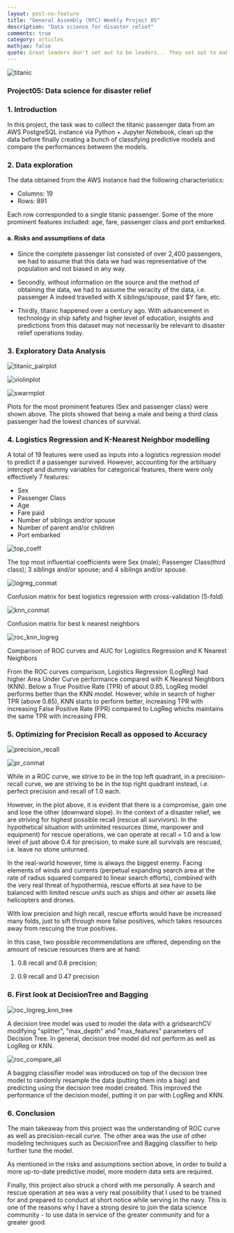 ```yaml
---
layout: post-no-feature
title: "General Assembly (NYC) Weekly Project 05"
description: "Data science for disaster relief"
comments: true
category: articles
mathjax: false
quote: Great leaders don't set out to be leaders... They set out to make a difference. It's never about the role, always about the goal.
---
```


![titanic]({{site-url}}/images/titanic-image.png)

### Project05: Data science for disaster relief

### 1. Introduction

In this project, the task was to collect the titanic passenger data from an AWS PostgreSQL instance via Python + Jupyter Notebook, clean up the data before finally creating a bunch of classifying predictive models and compare the performances between the models.

### 2. Data exploration

The data obtained from the AWS instance had the following characteristics:

- Columns: 19
- Rows: 891

Each row corresponded to a single titanic passenger. Some of the more prominent features included: age, fare, passenger class and port embarked.

#### a. Risks and assumptions of data

- Since the complete passenger list consisted of over 2,400 passengers, we had to assume that this data we had was representative of the population and not biased in any way.

- Secondly, without information on the source and the method of obtaining the data, we had to assume the veracity of the data, i.e. passenger A indeed travelled with X siblings/spouse, paid $Y fare, etc.

- Thirdly, titanic happened over a century ago. With advancement in technology in ship safety and higher level of education, insights and predictions from this dataset may not necessarily be relevant to disaster relief operations today.

### 3. Exploratory Data Analysis

![titanic_pairplot]({{site-url}}/images/titanic_pairplot.png)

![violinplot]({{site-url}}/images/violinplot_sex_age.png)

![swarmplot]({{site-url}}/images/swarmplot_class_age.png)

Plots for the most prominent features (Sex and passenger class) were shown above. The plots showed that being a male and being a third class passenger had the lowest chances of survival.

### 4. Logistics Regression and K-Nearest Neighbor modelling

A total of 19 features were used as inputs into a logistics regression model to predict if a passenger survived. However, accounting for the arbituary intercept and dummy variables for categorical features, there were only effectively 7 features:

- Sex
- Passenger Class
- Age
- Fare paid
- Number of siblings and/or spouse
- Number of parent and/or children
- Port embarked

![top_coeff]({{site-url}}/images/proj5_top5coeff.png)

The top most influential coefficients were Sex (male); Passenger Class(third class); 3 siblings and/or spouse; and 4 siblings and/or spouse.

![logreg_conmat]({{site-url}}/images/proj5_best_logreg_conmat.png)

Confusion matrix for best logistics regression with cross-validation (5-fold)

![knn_conmat]({{site-url}}/images/proj5_best_knn_conmat.png)

Confusion matrix for best k nearest neighbors

![roc_knn_logreg]({{site-url}}/images/roc__knn_logreg.png)

Comparison of ROC curves and AUC for Logistics Regression and K Nearest Neighbors

From the ROC curves comparison, Logistics Regression (LogReg) had higher Area Under Curve performance compared with K Nearest Neighbors (KNN). Below a True Positive Rate (TPR) of about 0.85, LogReg model performs better than the KNN model. However, while in search of higher TPR (above 0.85), KNN starts to perform better, increasing TPR with increasing False Positive Rate (FPR) compared to LogReg whichs maintains the same TPR with increasing FPR.

### 5. Optimizing for Precision Recall as opposed to Accuracy

![precision_recall]({{site-url}}/images/proj5-precision-recall.png)

![pr_conmat]({{site-url}}/images/proj5_precision_recall_conmat.png)

While in a ROC curve, we strive to be in the top left quadrant, in a precision-recall curve, we are striving to be in the top right quadrant instead, i.e. perfect precision and recall of 1.0 each.

However, in the plot above, it is evident that there is a compromise, gain one and lose the other (downward slope). In the context of a disaster relief, we are striving for highest possible recall (rescue all survivors). In the hypothetical situation with unlimited resources (time, manpower and equipment) for rescue operations, we can operate at recall = 1.0 and a low level of just above 0.4 for precision, to make sure all survivals are rescued, i.e. leave no stone unturned.

In the real-world however, time is always the biggest enemy. Facing elements of winds and currents (perpetual expanding search area at the rate of radius squared compared to linear search efforts), combined with the very real threat of hypothermia, rescue efforts at sea have to be balanced with limited rescue units such as ships and other air assets like helicopters and drones.

With low precision and high recall, rescue efforts would have be increased many folds, just to sift through more false positives, which takes resources away from rescuing the true positives.

In this case, two possible recommendations are offered, depending on the amount of rescue resources there are at hand: 

1) 0.8 recall and 0.8 precision;

2) 0.9 recall and 0.47 precision

### 6. First look at DecisionTree and Bagging

![roc_logreg_knn_tree]({{site-url}}/images/roc_logreg_knn_tree.png)

A decision tree model was used to model the data with a gridsearchCV modifying "splitter", "max_depth" and "max_features" parameters of Decision Tree. In general, decision tree model did not perform as well as LogReg or KNN.

![roc_compare_all]({{site-url}}/images/proj5_roc_compareall.png)

A bagging classifier model was introduced on top of the decision tree model to randomly resample the data (putting them into a bag) and predicting using the decision tree model created. This improved the performance of the decision model, putting it on par with LogReg and KNN.

### 6. Conclusion

The main takeaway from this project was the understanding of ROC curve as well as precision-recall curve. The other area was the use of other modeling techniques such as DecisionTree and Bagging classifier to help further tune the model.

As mentioned in the risks and assumptions section above, in order to build a more up-to-date predictive model, more modern data sets are required.

Finally, this project also struck a chord with me personally. A search and rescue operation at sea was a very real possibility that I used to be trained for and prepared to conduct at short notice while serving in the navy. This is one of the reasons why I have a strong desire to join the data science community - to use data in service of the greater community and for a greater good.
